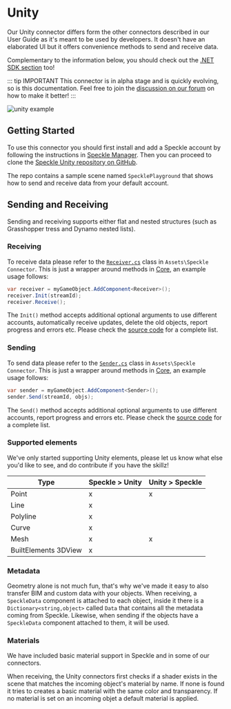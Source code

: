 # Unity

Our Unity connector differs form the other connectors described in our User Guide as it's meant to be used by developers.
It doesn't have an elaborated UI but it offers convenience methods to send and receive data.

Complementary to the information below, you should check out the [.NET SDK section](/dev/dotnet) too!

::: tip IMPORTANT
This connector is in alpha stage and is quickly evolving, so is this documentation. Feel free to join the [discussion on our forum](https://speckle.community/t/speckle-unity-2-0-feedback-wanted/1108) on how to make it better!
:::

![unity example](https://user-images.githubusercontent.com/2679513/108543628-3a83ff00-72dd-11eb-8792-3d43ce54e6af.gif)

## Getting Started

To use this connector you should first install and add a Speckle account by following the instructions in [Speckle Manager](/user/manager).
Then you can proceed to clone the [Speckle Unity repository on GitHub](https://github.com/specklesystems/speckle-unity).

The repo contains a sample scene named `SpecklePlayground` that shows how to send and receive data from your default account.

## Sending and Receiving

Sending and receiving supports either flat and nested structures (such as Grasshopper tress and Dynamo nested lists).

### Receiving

To receive data please refer to the [`Receiver.cs`](https://github.com/specklesystems/speckle-unity/blob/main/Assets/Speckle%20Connector/Receiver.cs) class in `Assets\Speckle Connector`. This is just a wrapper around methods in [Core](/dev/dotnet), an example usage follows:

```csharp
var receiver = myGameObject.AddComponent<Receiver>();
receiver.Init(streamId);
receiver.Receive();
```

The `Init()` method accepts additional optional arguments to use different accounts, automatically receive updates, delete the old objects, report progress and errors etc. Please check the [source code](https://github.com/specklesystems/speckle-unity/blob/main/Assets/Speckle%20Connector/Receiver.cs) for a complete list.

### Sending

To send data please refer to the [`Sender.cs`](https://github.com/specklesystems/speckle-unity/blob/main/Assets/Speckle%20Connector/Sender.cs) class in `Assets\Speckle Connector`. This is just a wrapper around methods in [Core](/dev/dotnet), an example usage follows:

```csharp
var sender = myGameObject.AddComponent<Sender>();
sender.Send(streamId, objs);
```

The `Send()` method accepts additional optional arguments to use different accounts, report progress and errors etc. Please check the [source code](https://github.com/specklesystems/speckle-unity/blob/main/Assets/Speckle%20Connector/Sender.cs) for a complete list.

### Supported elements

We've only started supporting Unity elements, please let us know what else you'd like to see, and do contribute if you have the skillz!

| Type                 | Speckle > Unity | Unity > Speckle |
| -------------------- | --------------- | --------------- |
| Point                | x               | x               |
| Line                 | x               |                 |
| Polyline             | x               |                 |
| Curve                | x               |                 |
| Mesh                 | x               | x               |
| BuiltElements 3DView | x               |                 |

### Metadata

Geometry alone is not much fun, that's why we've made it easy to also transfer BIM and custom data with your objects.
When receiving, a `SpeckleData` component is attached to each object, inside it there is a `Dictionary<string,object>` called `Data` that contains all the metadata coming from Speckle. Likewise, when sending if the objects have a `SpeckleData` component attached to them, it will be used.

### Materials

We have included basic material support in Speckle and in some of our connectors.

When receiving, the Unity connectors first checks if a shader exists in the scene that matches the incoming object's material by name. If none is found it tries to creates a basic material with the same color and transparency. If no material is set on an incoming objet a default material is applied.
